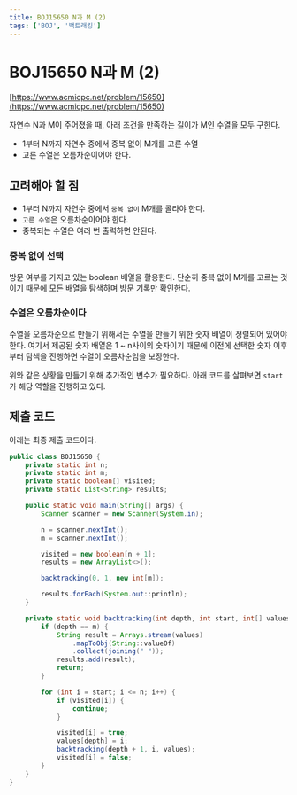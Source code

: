 ```yaml
---
title: BOJ15650 N과 M (2)
tags: ['BOJ', '백트래킹']
---
```


# BOJ15650 N과 M (2)

[https://www.acmicpc.net/problem/15650](https://www.acmicpc.net/problem/15650)

자연수 N과 M이 주어졌을 때, 아래 조건을 만족하는 길이가 M인 수열을 모두 구한다.

 * 1부터 N까지 자연수 중에서 중복 없이 M개를 고른 수열
 * 고른 수열은 오름차순이어야 한다.

## 고려해야 할 점

 * 1부터 N까지 자연수 중에서 `중복 없이` M개를 골라야 한다.
 * `고른 수열`은 오름차순이어야 한다.
 * 중복되는 수열은 여러 번 출력하면 안된다.

### 중복 없이 선택

방문 여부를 가지고 있는 boolean 배열을 활용한다. 단순히 중복 없이 M개를 고르는 것이기 때문에 모든 배열을 탐색하며 방문 기록만 확인한다.

### 수열은 오름차순이다

수열을 오름차순으로 만들기 위해서는 수열을 만들기 위한 숫자 배열이 정렬되어 있어야 한다. 여기서 제공된 숫자 배열은 1 ~ n사이의 숫자이기 때문에 이전에 선택한 숫자 이후 부터 탐색을 진행하면 수열이 오름차순임을 보장한다.

위와 같은 상황을 만들기 위해 추가적인 변수가 필요하다. 아래 코드를 살펴보면 `start`가 해당 역할을 진행하고 있다.

## 제출 코드

아래는 최종 제출 코드이다.

```java
public class BOJ15650 {
    private static int n;
    private static int m;
    private static boolean[] visited;
    private static List<String> results;

    public static void main(String[] args) {
        Scanner scanner = new Scanner(System.in);

        n = scanner.nextInt();
        m = scanner.nextInt();

        visited = new boolean[n + 1];
        results = new ArrayList<>();

        backtracking(0, 1, new int[m]);

        results.forEach(System.out::println);
    }

    private static void backtracking(int depth, int start, int[] values) {
        if (depth == m) {
            String result = Arrays.stream(values)
                .mapToObj(String::valueOf)
                .collect(joining(" "));
            results.add(result);
            return;
        }

        for (int i = start; i <= n; i++) {
            if (visited[i]) {
                continue;
            }

            visited[i] = true;
            values[depth] = i;
            backtracking(depth + 1, i, values);
            visited[i] = false;
        }
    }
}
```

<TagLinks />